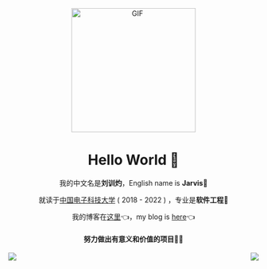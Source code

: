 <div align="center">
<img align="center" alt="GIF" height="250px" src="https://media.giphy.com/media/du3J3cXyzhj75IOgvA/giphy.gif" />

# Hello World 👋 

我的中文名是**刘训灼**，English name is **Jarvis**🤖️

就读于[中国电子科技大学](https://www.uestc.edu.cn) ( 2018 - 2022  ) ，专业是**软件工程**🚀 

我的博客在[这里](https://www.liuxunzhuo.tech)👈，my blog is [here](https://www.liuxunzhuo.tech)👈

#### 努力做出有意义和价值的项目🚀🚀

</div>

<img align="left" src="https://github-readme-stats.vercel.app/api?username=xunzhuo&show_icons=true&theme=dark">

<img align="right" src="https://github-readme-stats.vercel.app/api/pin/?username=xunzhuo&repo=OI_Sharing&theme=dark">

